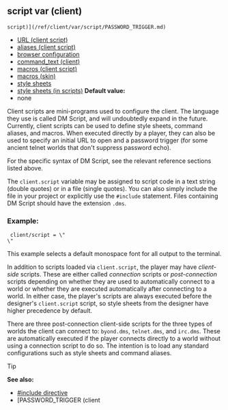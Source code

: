 ## script var (client)

    script)](/ref/client/var/script/PASSWORD_TRIGGER.md) 
+   [URL (client script)](/ref/client/var/script/URL.md) 
+   [aliases (client script)](/ref/client/var/script/alias.md) 
+   [browser configuration](/ref/client/var/script/URL/browser.md) 
+   [command_text (client)](/ref/client/var/command_text.md) 
+   [macros (client script)](/ref/client/var/script/macro.md) 
+   [macros (skin)](/ref/skin/macros.md) 
+   [style sheets](/ref/DM/text/style.md) 
+   [style sheets (in scripts)](/ref/client/var/script/style.md) <!-- -->
**Default value:**
+   none


Client scripts are mini-programs used to configure the client.
The language they use is called DM Script, and will undoubtedly expand
in the future. Currently, client scripts can be used to define style
sheets, command aliases, and macros. When executed directly by a player,
they can also be used to specify an initial URL to open and a password
trigger (for some ancient telnet worlds that don\'t suppress password
echo). 

For the specific syntax of DM Script, see the relevant
reference sections listed above. 

The `client.script` variable
may be assigned to script code in a text string (double quotes) or in a
file (single quotes). You can also simply include the file in your
project or explicitly use the `#include` statement. Files containing DM
Script should have the extension `.dms`. 


### Example:

``` dm
 client/script = \"
\" 
```
 

This example selects a default monospace font for
all output to the terminal. 

In addition to scripts loaded via
`client.script`, the player may have *client-side* scripts. These are
either called *connection* scripts or *post-connection* scripts
depending on whether they are used to automatically connect to a world
or whether they are executed automatically after connecting to a world.
In either case, the player\'s scripts are always executed before the
designer\'s `client.script` script, so style sheets from the designer
have higher precedence by default. 

There are three
post-connection client-side scripts for the three types of worlds the
client can connect to: `byond.dms`, `telnet.dms`, and `irc.dms`. These
are automatically executed if the player connects directly to a world
without using a connection script to do so. The intention is to load any
standard configurations such as style sheets and command aliases.

> [!TIP] 
> **See also:**
> +   [#include directive](/ref/DM/preprocessor/include.md) 
> +   [PASSWORD_TRIGGER (client